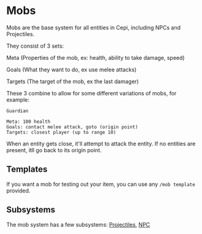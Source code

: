 # Mobs

Mobs are the base system for all entities in Cepi, including NPCs and Projectiles.

They consist of 3 sets:

Meta (Properties of the mob, ex: health, ability to take damage, speed)

Goals (What they want to do, ex use melee attacks)

Targets (The target of the mob, ex the last damager)

These 3 combine to allow for some different variations of mobs, for example:

```
Guardian

Meta: 100 health
Goals: contact melee attack, goto (origin point)
Targets: closest player (up to range 10)
```

When an entity gets close, it'll attempt to attack the entity. If no entities are present, itll go back to its origin point.

## Templates

If you want a mob for testing out your item, you can use any `/mob template` provided.

## Subsystems

The mob system has a few subsystems: [Projectiles](projectiles), [NPC](npc)